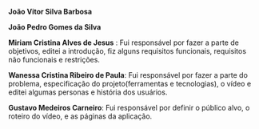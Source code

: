 **João Vitor Silva Barbosa**


**João Pedro Gomes da Silva**

**Miriam Cristina Alves de Jesus** : Fui responsável por fazer a parte de objetivos, editei a introdução, fiz alguns requisitos funcionais, requisitos não funcionais e restrições.

**Wanessa Cristina Ribeiro de Paula**: Fui responsável por fazer a parte do problema, especificação do projeto(ferramentas e tecnologias), o vídeo e editei algumas personas e história dos usuários.

**Gustavo Medeiros Carneiro**: Fui responsável por definir o público alvo, o roteiro do vídeo, e as páginas da aplicação.
